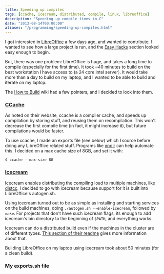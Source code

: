 ```yaml
---
title: Speeding up compiles
tags: [ccache, icecream, distributed, compile, linux, libreoffice]
description: "Speeding up compile times in C"
date: "2013-08-14T00:00:00"
aliases: "/programming/speeding-up-compiles.html"
---
```


I got interested in [LibreOffice][1] a few days ago, and wanted to contribute. I wanted to see how a large project is run, and the [Easy Hacks][2] section looked easy enough to begin.

But, there was one problem: LibreOffice is huge, and takes a long time to compile (especially for the first time). It took ~40 minutes to build on the best workstation I have access to (a 24 core intel server). It would take more than a day to build on my laptop, and I wanted to be able to build and iterate on my laptop.

The [How to Build][3] wiki had a few pointers, and I decided to look into them.


### [CCache][4]

As noted on their website, ccache is a compiler cache, and speeds up compilation by storing stuff, and reusing them on recompilation. This won't decrease the first compile time (in fact, it might increase it), but future compilations would be faster.

To use ccache, I made an exports file (see below) which I source before doing any LibreOffice related stuff. Programs like [ondir](5) can help automate this. I decided on a max cache size of 8GB, and set it with:

    $ ccache --max-size 8G

### [Icecream][6]

Icecream enables distributing the compiling load to multiple machines, like [distcc][7]. I decided to go with icecream because support for it is built into LibreOffice's autogen.sh.

Using icecream turned out to be as simple as installing and starting services on the build machines, doing `./autogen.sh --enable-icecream`, followed by `make`. For projects that don't have such icecream flags, its enough to add icecream's bin directory to the beginning of `$PATH`, and everything works.

Icecream can do a distributed build even if the machines in the cluster are of different types. [This section of their readme][8] gives more information about that.

Building LibreOffice on my laptop using icecream took about 50 minutes (for a clean build).

### My exports.sh file

<script src="https://gist.github.com/srijan/6214104.js"></script>

[1]: http://www.libreoffice.org/
[2]: https://wiki.documentfoundation.org/Easy_Hacks
[3]: https://wiki.documentfoundation.org/Development/How_to_build
[4]: http://ccache.samba.org/
[5]: http://swapoff.org/ondir.html
[6]: https://github.com/icecc/icecream
[7]: https://code.google.com/p/distcc/
[8]: https://github.com/icecc/icecream#using-icecream-in-heterogeneous-environments

